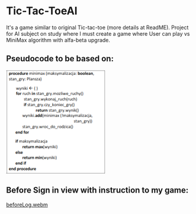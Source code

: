 # Tic-Tac-ToeAI
It's a game similar to original Tic-tac-toe (more details at ReadME). Project for AI subject on study where I must create a game where User can play vs MiniMax algorithm with alfa-beta upgrade.

## Pseudocode to be based on:

![view App](/images/pseudocode.png)

## Before Sign in view with instruction to my game:

[beforeLog.webm](https://user-images.githubusercontent.com/99881266/229371064-8e388661-8f2a-4b5b-920c-a917dfc4130b.webm)
